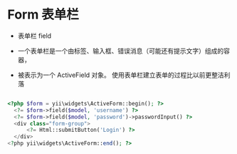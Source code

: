 # Form 表单栏

* 表单栏 field

* 一个表单栏是一个由标签、输入框、错误消息（可能还有提示文字）组成的容器， 
* 被表示为一个 ActiveField 对象。 使用表单栏建立表单的过程比以前更整洁利落

```php

<?php $form = yii\widgets\ActiveForm::begin(); ?>
  <?= $form->field($model, 'username') ?>
  <?= $form->field($model, 'password')->passwordInput() ?>
  <div class="form-group">
      <?= Html::submitButton('Login') ?>
  </div>
<?php yii\widgets\ActiveForm::end(); ?>

```